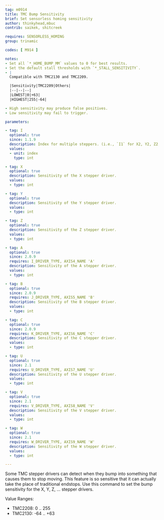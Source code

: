 ```yaml
---
tag: m0914
title: TMC Bump Sensitivity
brief: Set sensorless homing sensitivity
author: thinkyhead,mbuc
contrib: saikek, shitcreek

requires: SENSORLESS_HOMING
group: trinamic

codes: [ M914 ]

notes:
- Set all `*_HOME_BUMP_MM` values to 0 for best results.
- Set the default stall thresholds with `*_STALL_SENSITIVITY`.
- |
  Compatible with TMC2130 and TMC2209.

  |Sensitivity|TMC2209|Others|
  |--|--|--|
  |LOWEST|0|+63|
  |HIGHEST|255|-64|

- High sensitivity may produce false positives.
- Low sensitivity may fail to trigger.

parameters:

- tag: I
  optional: true
  since: 1.1.9
  description: Index for multiple steppers. (i.e., `I1` for X2, Y2, Z2; `I2` for Z3; `I3` for Z4).
  values:
  - unit: index
    type: int

- tag: X
  optional: true
  description: Sensitivity of the X stepper driver.
  values:
  - type: int

- tag: Y
  optional: true
  description: Sensitivity of the Y stepper driver.
  values:
  - type: int

- tag: Z
  optional: true
  description: Sensitivity of the Z stepper driver.
  values:
  - type: int

- tag: A
  optional: true
  since: 2.0.9
  requires: I_DRIVER_TYPE, AXIS4_NAME 'A'
  description: Sensitivity of the A stepper driver.
  values:
  - type: int

- tag: B
  optional: true
  since: 2.0.9
  requires: J_DRIVER_TYPE, AXIS5_NAME 'B'
  description: Sensitivity of the B stepper driver.
  values:
  - type: int

- tag: C
  optional: true
  since: 2.0.9
  requires: K_DRIVER_TYPE, AXIS6_NAME 'C'
  description: Sensitivity of the C stepper driver.
  values:
  - type: int

- tag: U
  optional: true
  since: 2.1
  requires: U_DRIVER_TYPE, AXIS7_NAME 'U'
  description: Sensitivity of the U stepper driver.
  values:
  - type: int

- tag: V
  optional: true
  since: 2.1
  requires: V_DRIVER_TYPE, AXIS8_NAME 'V'
  description: Sensitivity of the V stepper driver.
  values:
  - type: int

- tag: W
  optional: true
  since: 2.1
  requires: W_DRIVER_TYPE, AXIS9_NAME 'W'
  description: Sensitivity of the W stepper driver.
  values:
  - type: int

---
```


Some TMC stepper drivers can detect when they bump into something that causes them to stop moving. This feature is so sensitive that it can actually take the place of traditional endstops. Use this command to set the bump sensitivity for the X, Y, Z, ... stepper drivers.

Value Ranges:
- TMC2208: 0 .. 255
- TMC2130: -64 .. +63

